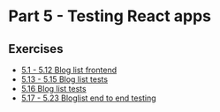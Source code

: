 # Part 5 - Testing React apps

## Exercises

- [5.1 - 5.12 Blog list frontend](bloglist-frontend)
- [5.13 - 5.15 Blog list tests](bloglist-frontend/src/components/Blog.test.js)
- [5.16 Blog list tests](bloglist-frontend/src/components/CreateForm.test.js)
- [5.17 - 5.23 Bloglist end to end testing](bloglist-frontend/cypress/e2e/blog_app.cy.js)

